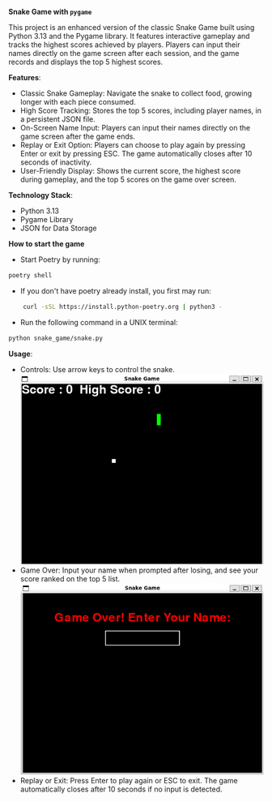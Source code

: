 **Snake Game with `pygame`**

This project is an enhanced version of the classic Snake Game built using Python 3.13 and the Pygame library. It features interactive gameplay and tracks the highest scores achieved by players. Players can input their names directly on the game screen after each session, and the game records and displays the top 5 highest scores.

**Features**:
- Classic Snake Gameplay: Navigate the snake to collect food, growing longer with each piece consumed.
- High Score Tracking: Stores the top 5 scores, including player names, in a persistent JSON file.
- On-Screen Name Input: Players can input their names directly on the game screen after the game ends.
- Replay or Exit Option: Players can choose to play again by pressing Enter or exit by pressing ESC. The game automatically closes after 10 seconds of inactivity.
- User-Friendly Display: Shows the current score, the highest score during gameplay, and the top 5 scores on the game over screen.

**Technology Stack**:
- Python 3.13
- Pygame Library
- JSON for Data Storage

**How to start the game**
- Start Poetry by running:
```bash
poetry shell
```
- If you don't have poetry already install, you first may run:
```bash
    curl -sSL https://install.python-poetry.org | python3 -
```
- Run the following command in a UNIX terminal:
```bash
python snake_game/snake.py
```

**Usage**:
- Controls: Use arrow keys to control the snake.
![alt text](img/game_in_action.png)
- Game Over: Input your name when prompted after losing, and see your score ranked on the top 5 list.
![alt text](img/game_over.png)
- Replay or Exit: Press Enter to play again or ESC to exit. The game automatically closes after 10 seconds if no input is detected.
